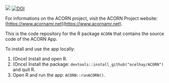 <!-- GitHub badges: start -->
[![](https://img.shields.io/badge/devel%20version-1.2-blue.svg)](https://github.com/ocelhay/ACORN/)
[![DOI](https://zenodo.org/badge/232677929.svg)](https://zenodo.org/badge/latestdoi/232677929)
<!-- GitHub badges: end -->

For informations on the ACORN project,  visit the ACORN Project website: [https://www.acornamr.net](https://www.acornamr.net).

This is the code repository for the R package `ACORN` that contains the source code of the ACORN App.

To install and use the app locally:

1. (Once) Install and open R.
2. (Once) Install the package: `devtools::install_github("ocelhay/ACORN")` and quit R.
3. Open R and run the app: `ACORN::runACORN()`.

